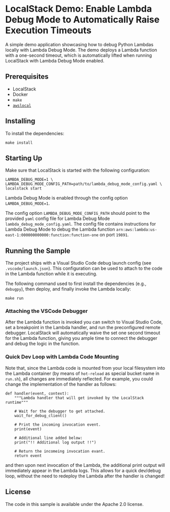 # LocalStack Demo: Enable Lambda Debug Mode to Automatically Raise Execution Timeouts

A simple demo application showcasing how to debug Python Lambdas locally with Lambda Debug Mode.
The demo deploys a Lambda function with a one-second timeout, which is automatically lifted when running LocalStack with Lambda Debug Mode enabled.

## Prerequisites

* LocalStack
* Docker
* `make`
* [`awslocal`](https://github.com/localstack/awscli-local)

## Installing

To install the dependencies:
```
make install
```

## Starting Up

Make sure that LocalStack is started with the following configuration:
```
LAMBDA_DEBUG_MODE=1 \
LAMBDA_DEBUG_MODE_CONFIG_PATH=path/to/lambda_debug_mode_config.yaml \
localstack start
```

Lambda Debug Mode is enabled through the config option `LAMBDA_DEBUG_MODE=1`.

The config option `LAMBDA_DEBUG_MODE_CONFIG_PATH` should point to the provided `yaml` config file for Lambda Debug Mode `lambda_debug_mode_config.yaml`.
The config file contains instructions for Lambda Debug Mode to debug the Lambda function `arn:aws:lambda:us-east-1:000000000000:function:function-one` on port `19891`.


## Running the Sample

The project ships with a Visual Studio Code debug launch config (see `.vscode/launch.json`). This configuration can be used to attach to the code in the Lambda function while it is executing.

The following command used to first install the dependencies (e.g., `debugpy`), then deploy, and finally invoke the Lambda locally:

```
make run
```

### Attaching the VSCode Debugger

After the Lambda function is invoked you can switch to Visual Studio Code, set a breakpoint in the Lambda handler, and run the preconfigured remote debugger.
LocalStack will automatically waive the set one second timeout for the Lambda function, giving you ample time to connect the debugger and debug the logic in the function.

### Quick Dev Loop with Lambda Code Mounting

Note that, since the Lambda code is mounted from your local filesystem into the Lambda container (by means of `hot-reload` as special bucket name in `run.sh`),
all changes are immediately reflected. For example, you could change the implementation of the handler as follows:
```
def handler(event, context):
    """Lambda handler that will get invoked by the LocalStack runtime"""

    # Wait for the debugger to get attached.
    wait_for_debug_client()

    # Print the incoming invocation event.
    print(event)

    # Additional line added below:
    print("!! Additional log output !!")

    # Return the incomeing invocation evant.
    return event
```
and then upon next invocation of the Lambda, the additional print output will immediately appear in the Lambda logs.
This allows for a quick dev/debug loop, without the need to redeploy the Lambda after the handler is changed!

## License

The code in this sample is available under the Apache 2.0 license.

